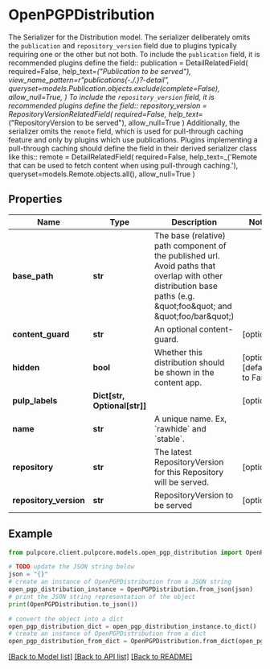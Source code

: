 # OpenPGPDistribution

The Serializer for the Distribution model.  The serializer deliberately omits the `publication` and `repository_version` field due to plugins typically requiring one or the other but not both.  To include the ``publication`` field, it is recommended plugins define the field::    publication = DetailRelatedField(       required=False,       help_text=_(\"Publication to be served\"),       view_name_pattern=r\"publications(-.*/.*)?-detail\",       queryset=models.Publication.objects.exclude(complete=False),       allow_null=True,   )  To include the ``repository_version`` field, it is recommended plugins define the field::    repository_version = RepositoryVersionRelatedField(       required=False, help_text=_(\"RepositoryVersion to be served\"), allow_null=True   )  Additionally, the serializer omits the ``remote`` field, which is used for pull-through caching feature and only by plugins which use publications. Plugins implementing a pull-through caching should define the field in their derived serializer class like this::    remote = DetailRelatedField(       required=False,       help_text=_('Remote that can be used to fetch content when using pull-through caching.'),       queryset=models.Remote.objects.all(),       allow_null=True   )

## Properties

Name | Type | Description | Notes
------------ | ------------- | ------------- | -------------
**base_path** | **str** | The base (relative) path component of the published url. Avoid paths that                     overlap with other distribution base paths (e.g. \&quot;foo\&quot; and \&quot;foo/bar\&quot;) | 
**content_guard** | **str** | An optional content-guard. | [optional] 
**hidden** | **bool** | Whether this distribution should be shown in the content app. | [optional] [default to False]
**pulp_labels** | **Dict[str, Optional[str]]** |  | [optional] 
**name** | **str** | A unique name. Ex, &#x60;rawhide&#x60; and &#x60;stable&#x60;. | 
**repository** | **str** | The latest RepositoryVersion for this Repository will be served. | [optional] 
**repository_version** | **str** | RepositoryVersion to be served | [optional] 

## Example

```python
from pulpcore.client.pulpcore.models.open_pgp_distribution import OpenPGPDistribution

# TODO update the JSON string below
json = "{}"
# create an instance of OpenPGPDistribution from a JSON string
open_pgp_distribution_instance = OpenPGPDistribution.from_json(json)
# print the JSON string representation of the object
print(OpenPGPDistribution.to_json())

# convert the object into a dict
open_pgp_distribution_dict = open_pgp_distribution_instance.to_dict()
# create an instance of OpenPGPDistribution from a dict
open_pgp_distribution_from_dict = OpenPGPDistribution.from_dict(open_pgp_distribution_dict)
```
[[Back to Model list]](../README.md#documentation-for-models) [[Back to API list]](../README.md#documentation-for-api-endpoints) [[Back to README]](../README.md)


